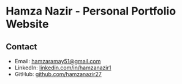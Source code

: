 # Hamza Nazir - Personal Portfolio Website


## Contact

- Email: hamzaramay51@gmail.com
- LinkedIn: [linkedin.com/in/hamzanazir1](https://www.linkedin.com/in/hamzanazir1/)
- GitHub: [github.com/hamzanazir27](https://github.com/hamzanazir27)


